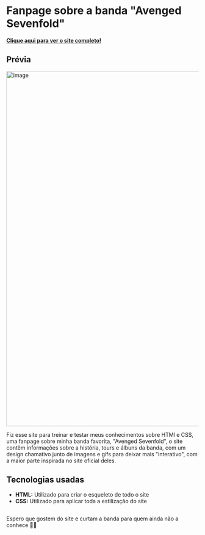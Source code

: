 # Fanpage sobre a banda "Avenged Sevenfold"

**[Clique aqui para ver o site completo!](https://jaogui08.github.io/a7x_fanpage_website)**

## Prévia

<img width="1893" height="931" alt="image" src="https://github.com/user-attachments/assets/0f981b45-3c58-430b-b10a-e9a0e6cfdee0" />

Fiz esse site para treinar e testar meus conhecimentos sobre HTMl e CSS, uma fanpage sobre minha banda favorita, "Avenged Sevenfold", o site contêm
informações sobre a história, tours e álbuns da banda, com um design chamativo junto de imagens e gifs para deixar mais "interativo", com a maior parte
inspirada no site oficial deles.

## Tecnologias usadas
* **HTML:** Utilizado para criar o esqueleto de todo o site
* **CSS:** Utilizado para aplicar toda a estilização do site

##

Espero que gostem do site e curtam a banda para quem ainda não a conhece 🤘🏻
